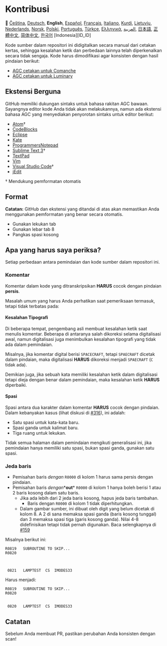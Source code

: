 # Kontribusi

🎌
[Čeština][CZ],
[Deutsch][DE],
**English**,
[Español][ES],
[Français][FR],
[Italiano][IT],
[Kurdi][KU],
[Lietuvių][LT],
[Nederlands][NL],
[Norsk][NO],
[Polski][PL],
[Português][PT_BR],
[Türkçe][TR],
[Ελληνικά][GR],
[العربية][AR],
[日本語][JA],
[正體中文][ZH_TW],
[简体中文][ZH_CN],
[한국어][KO_KR]
[Indonesia][ID_ID]

[AR]:CONTRIBUTING.ar.md
[CZ]:CONTRIBUTING.cz.md
[DE]:CONTRIBUTING.de.md
[EN]:CONTRIBUTING.md
[ES]:CONTRIBUTING.es.md
[FR]:CONTRIBUTING.fr.md
[GR]:CONTRIBUTING.gr.md
[IT]:CONTRIBUTING.it.md
[ID]:CONTRIBUTING.id.md
[JA]:CONTRIBUTING.ja.md
[KO_KR]:CONTRIBUTING.ko_kr.md
[KU]:CONTRIBUTING.ku.md
[LT]:CONTRIBUTING.lt.md
[NL]:CONTRIBUTING.nl.md
[NO]:CONTRIBUTING.no.md
[PL]:CONTRIBUTING.pl.md
[PT_BR]:CONTRIBUTING.pt_br.md
[TR]:CONTRIBUTING.tr.md
[ZH_CN]:CONTRIBUTING.zh_cn.md
[ZH_TW]:CONTRIBUTING.zh_tw.md

Kode sumber dalam repositori ini didigitalkan secara manual dari cetakan kertas, sehingga kesalahan ketik dan perbedaan lainnya telah diperkenalkan secara tidak sengaja. Kode harus dimodifikasi agar konsisten dengan hasil pindaian berikut:

- [AGC cetakan untuk Comanche][8]
- [AGC cetakan untuk Luminary][9]

## Ekstensi Berguna

GitHub memiliki dukungan sintaks untuk bahasa rakitan AGC bawaan. Sayangnya editor kode Anda tidak akan melakukannya, namun ada ekstensi bahasa AGC yang menyediakan penyorotan sintaks untuk editor berikut:

- [Atom][Atom]†
- [CodeBlocks][CodeBlocks]
- [Eclipse][Eclipse]
- [Kate][Kate]
- [ProgrammersNotepad][ProgrammersNotepad]
- [Sublime Text 3][Sublime Text]†
- [TextPad][TextPad]
- [Vim][Vim]
- [Visual Studio Code][VisualStudioCode]†
- [jEdit][jEdit]

† Mendukung pemformatan otomatis

[Atom]:https://github.com/Alhadis/language-agc
[CodeBlocks]:https://github.com/virtualagc/virtualagc/tree/master/Contributed/SyntaxHighlight/CodeBlocks
[Eclipse]:https://github.com/virtualagc/virtualagc/tree/master/Contributed/SyntaxHighlight/Eclipse
[Kate]:https://github.com/virtualagc/virtualagc/tree/master/Contributed/SyntaxHighlight/Kate
[ProgrammersNotepad]:https://github.com/virtualagc/virtualagc/tree/master/Contributed/SyntaxHighlight/ProgrammersNotepad
[Sublime Text]:https://github.com/jimlawton/AGC-Assembly
[TextPad]:https://github.com/virtualagc/virtualagc/tree/master/Contributed/SyntaxHighlight/TextPad
[Vim]:https://github.com/wsdjeg/vim-assembly
[VisualStudioCode]:https://github.com/wopian/agc-assembly
[jEdit]:https://github.com/virtualagc/virtualagc/tree/master/Contributed/SyntaxHighlight/jEdit

## Format

**Catatan:** GitHub dan ekstensi yang ditandai di atas akan memastikan Anda menggunakan pemformatan yang benar secara otomatis.

- Gunakan lekukan tab
- Gunakan lebar tab 8
- Pangkas spasi kosong

## Apa yang harus saya periksa?

Setiap perbedaan antara pemindaian dan kode sumber dalam repositori ini.

### Komentar

Komentar dalam kode yang ditranskripsikan **HARUS** cocok dengan pindaian **persis**.

Masalah umum yang harus Anda perhatikan saat pemeriksaan termasuk, tetapi tidak terbatas pada:

#### Kesalahan Tipografi

Di beberapa tempat, pengembang asli membuat kesalahan ketik saat menulis komentar. Beberapa di antaranya salah dikoreksi selama digitalisasi awal, namun digitalisasi juga menimbulkan kesalahan tipografi yang tidak ada dalam pemindaian.

Misalnya, jika komentar digital berisi `SPACECRAFT`, tetapi `SPAECRAFT` dicetak dalam pindaian, maka digitalisasi **HARUS** dikoreksi menjadi `SPAECRAFT` (`C` tidak ada).

Demikian juga, jika sebuah kata memiliki kesalahan ketik dalam digitalisasi tetapi dieja dengan benar dalam pemindaian, maka kesalahan ketik **HARUS** diperbaiki.

#### Spasi

Spasi antara dua karakter dalam komentar **HARUS** cocok dengan pindaian. Dalam kebanyakan kasus (lihat diskusi di [#316][10]), ini adalah:

- Satu spasi untuk kata-kata baru.
- Spasi ganda untuk kalimat baru.
- Tiga ruang untuk lekukan.

Tidak semua halaman dalam pemindaian mengikuti generalisasi ini, jika pemindaian hanya memiliki satu spasi, bukan spasi ganda, gunakan satu spasi.

### Jeda baris

- Pemisahan baris *dengan* `R0000` di kolom 1 harus sama persis dengan pindaian.
- Pemisahan baris *dengan**__out__* `R0000` di kolom 1 hanya boleh berisi 1 atau 2 baris kosong dalam satu baris.
   - Jika ada lebih dari 2 jeda baris kosong, hapus jeda baris tambahan.
     - Baris dengan `R0000` di kolom 1 tidak diperhitungkan.
   - Dalam gambar sumber, ini dibuat oleh digit yang belum dicetak di kolom 8. A 2 di sana memaksa spasi ganda (baris kosong tunggal) dan 3 memaksa spasi tiga (garis kosong ganda). Nilai 4-8 didefinisikan tetapi tidak pernah digunakan. Baca selengkapnya di [#159][7]

Misalnya berikut ini:

```plain
R0819   SUBROUTINE TO SKIP...
R0820



 0821   LAMPTEST  CS  IMODES33
```

Harus menjadi:

```plain
R0819   SUBROUTINE TO SKIP...
R0820


 0820   LAMPTEST  CS  IMODES33
```

## Catatan

Sebelum Anda membuat PR, pastikan perubahan Anda konsisten dengan scan!

[0]:https://github.com/chrislgarry/Apollo-11/pull/new/master
[1]:http://www.ibiblio.org/apollo/ScansForConversion/Luminary099/
[2]:http://www.ibiblio.org/apollo/ScansForConversion/Comanche055/
[6]:https://github.com/wopian/agc-assembly#user-settings
[7]:https://github.com/chrislgarry/Apollo-11/issues/159
[8]:http://www.ibiblio.org/apollo/ScansForConversion/Comanche055/
[9]:http://www.ibiblio.org/apollo/ScansForConversion/Luminary099/
[10]:https://github.com/chrislgarry/Apollo-11/pull/316#pullrequestreview-102892741
